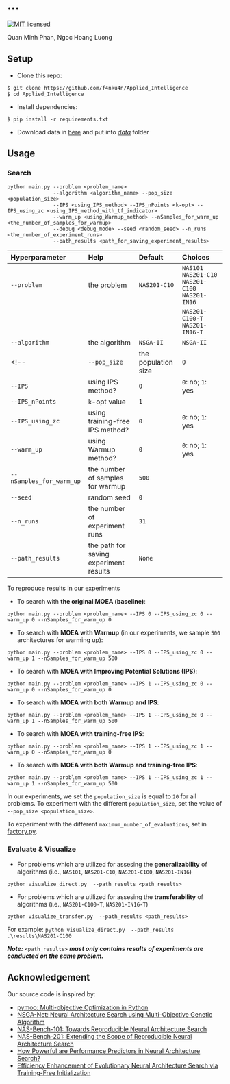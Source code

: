 # ...
[![MIT licensed](https://img.shields.io/badge/license-MIT-brightgreen.svg)](LICENSE.md)

Quan Minh Phan, Ngoc Hoang Luong
<!-- In Applied_Intelligence 2021. -->
## Setup
- Clone this repo:
```
$ git clone https://github.com/f4nku4n/Applied_Intelligence
$ cd Applied_Intelligence
```
- Install dependencies:
```
$ pip install -r requirements.txt
```
- Download data in [here](https://drive.google.com/drive/folders/1oNk21qWKs_8hmBBkM1ye0zAV-08LABaE?usp=sharing) and put into [*data*](https://github.com/f4nku4n/Applied_Intelligence/tree/master/data) folder
## Usage
### Search
```shell
python main.py --problem <problem_name>
               --algorithm <algorithm_name> --pop_size <population_size>
               --IPS <using_IPS_method> --IPS_nPoints <k-opt> --IPS_using_zc <using_IPS_method_with_tf_indicator>
               --warm_up <using_Warmup_method> --nSamples_for_warm_up <the_number_of_samples_for_warmup>
               --debug <debug_mode> --seed <random_seed> --n_runs <the_number_of_experiment_runs>
               --path_results <path_for_saving_experiment_results>

```
|Hyperparameter           |Help                                    |Default          |Choices                                          |                
|:------------------------|:---------------------------------------|:----------------|:------------------------------------------------|
|`--problem`              |the problem                             |`NAS201-C10`     |`NAS101` `NAS201-C10` `NAS201-C100` `NAS201-IN16`|
|                         |                                        |                 |`NAS201-C100-T` `NAS201-IN16-T`                  | 
|`--algorithm`            |the algorithm                           |`NSGA-II`        |`NSGA-II`                                        |
<!-- |`--pop_size`             |the population size                     |`0`              |                                                 |
|`--IPS`                  |using IPS method?                       |`0`              |`0`: no; `1`: yes                                |
|`--IPS_nPoints`          |`k`-opt value                           |`1`              |                                                 |
|`--IPS_using_zc`         |using training-free IPS method?         |`0`              |`0`: no; `1`: yes                                |
|`--warm_up`              |using Warmup method?                    |`0`              |`0`: no; `1`: yes                                |
|`--nSamples_for_warm_up` |the number of samples for warmup        |`500`            |                                                 |
|`--seed`                 |random seed                             |`0`              |                                                 |
|`--n_runs`               |the number of experiment runs           |`31`             |                                                 |
|`--path_results`         |the path for saving experiment results  |`None`           |                                                 | -->

To reproduce results in our experiments

- To search with **the original MOEA (baseline)**:
```
python main.py --problem <problem_name> --IPS 0 --IPS_using_zc 0 --warm_up 0 --nSamples_for_warm_up 0
```
- To search with **MOEA with Warmup** (in our experiments, we sample `500` architectures for warming up):
```
python main.py --problem <problem_name> --IPS 0 --IPS_using_zc 0 --warm_up 1 --nSamples_for_warm_up 500
```
- To search with **MOEA with Improving Potential Solutions (IPS)**:
```
python main.py --problem <problem_name> --IPS 1 --IPS_using_zc 0 --warm_up 0 --nSamples_for_warm_up 0
```
- To search with **MOEA with both Warmup and IPS**:
```
python main.py --problem <problem_name> --IPS 1 --IPS_using_zc 0 --warm_up 1 --nSamples_for_warm_up 500
```
- To search with **MOEA with training-free IPS**:
```
python main.py --problem <problem_name> --IPS 1 --IPS_using_zc 1 --warm_up 0 --nSamples_for_warm_up 0
```
- To search with **MOEA with both Warmup and training-free IPS**:
```
python main.py --problem <problem_name> --IPS 1 --IPS_using_zc 1 --warm_up 1 --nSamples_for_warm_up 500
```

In our experiments, we set the `population_size` is equal to `20` for all problems. To experiment with the different `population_size`, set the value of `--pop_size <population_size>`.

To experiment with the different `maximum_number_of_evaluations`, set in [factory.py](https://github.com/f4nku4n/Applied_Intelligence/blob/master/factory.py).

### Evaluate & Visualize
- For problems which are utilized for assesing the **generalizability** of algorithms (i.e., `NAS101`, `NAS201-C10`, `NAS201-C100`, `NAS201-IN16`)
```shell
python visualize_direct.py  --path_results <path_results>
```
- For problems which are utilized for assesing the **transferability** of algorithms  (i.e., `NAS201-C100-T`, `NAS201-IN16-T`)
```shell
python visualize_transfer.py  --path_results <path_results>
```

For example: ```python visualize_direct.py  --path_results .\results\NAS201-C100```

***Note:*** `<path_results>` ***must only contains results of experiments are conducted on the same problem.***
<!-- ## Results (in paper)
- Single-objective NAS problems:
![](https://github.com/FanKuan44/NICS/blob/master/figs/SONAS(1).png)

- Multi-objective NAS problems:
![](https://github.com/FanKuan44/NICS/blob/master/figs/MONAS(1).png) -->

## Acknowledgement
Our source code is inspired by:
- [pymoo: Multi-objective Optimization in Python](https://github.com/anyoptimization/pymoo)
- [NSGA-Net: Neural Architecture Search using Multi-Objective Genetic Algorithm](https://github.com/ianwhale/nsga-net)
- [NAS-Bench-101: Towards Reproducible Neural Architecture Search](https://github.com/google-research/nasbench)
- [NAS-Bench-201: Extending the Scope of Reproducible Neural Architecture Search](https://github.com/D-X-Y/NAS-Bench-201)
- [How Powerful are Performance Predictors in Neural Architecture Search?](https://github.com/automl/NASLib)
- [Efficiency Enhancement of Evolutionary Neural Architecture Search via Training-Free Initialization](https://github.com/f4nku4n/NICS)
